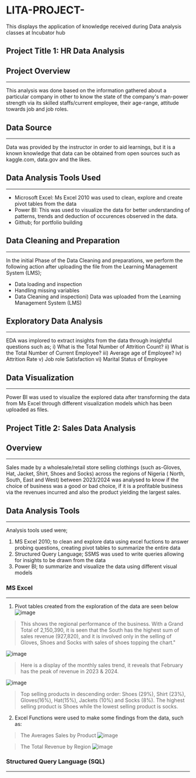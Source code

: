# LITA-PROJECT-
This displays the application of knowledge received during Data analysis classes at Incubator hub
## Project Title 1: HR Data Analysis

## Project Overview
------------------
This analysis was done based on the information gathered about a particular company in other to know the state of the company's man-power strength via its skilled staffs/current employee, their age-range, attitude towards job and job roles. 
## Data Source
---------------
Data was provided by the instructor in order to aid learnings, but it is a known knowledge that data can be obtained from open sources such as kaggle.com, data.gov and the likes.

## Data Analysis Tools Used
----------------------
- Microsoft Excel: Ms Excel 2010 was used to clean, explore and create pivot tables from the data
- Power BI: This was used to visualize the data for better understanding of patterns, trends and deduction of occurences observed in the data.
- Github; for portfolio building

## Data Cleaning and Preparation
---------------------
In the initial Phase of the Data Cleaning and preparations, we perform the following action after uploading the file from the Learning Management System (LMS);
- Data loading and inspection
- Handling missing variables
- Data Cleaning and inspectioni) Data was uploaded from the Learning Management System (LMS)
 

## Exploratory Data Analysis
-----------------------
EDA was implored to extract insights from the data through insightful questions such as;
i) What is the Total Number of Attrition Count?
ii) What is the Total Number of Current Employee?
iii) Average age of Employee?
iv) Attrition Rate
v) Job role Satisfaction
vi) Marital Status of Employee

## Data Visualization
--------------------
Power BI was used to visualize the explored data after transforming the data from Ms Excel through different visualization models which has been uploaded as files.



## Project Title 2: Sales Data Analysis

## Overview
-----------
Sales made by a wholesale/retail store selling clothings (such as-Gloves, Hat, Jacket, Shirt, Shoes and Socks) across the regions of Nigeria ( North, South, East and West) between 2023/2024 was analysed to know if the choice of business was a good or bad choice, if it is a profitable business via the revenues incurred and also the product yielding the largest sales.

## Data Analysis Tools
--------------
Analysis tools used were; 
1. MS Excel 2010; to clean and explore data using excel fuctions to answer probing questions, creating pivot tables to summarize the entire data
2. Structured Query Language; SSMS was used to write queries allowing for insights to be drawn from the data
3. Power BI; to summarize and visualize the data using different visual models

### MS Excel
------------
1. Pivot tables created from the exploration of the data are seen below
![image](https://github.com/user-attachments/assets/cf914dff-37c6-404c-be54-8338ffa5ca29)
> This shows the regional performance of the business. With a Grand Total of 2,150,390, it is seen that the South has the highest sum of sales revenue (927,820), and it is involved only in the selling of Gloves, Shoes and Socks with sales of shoes topping the chart."

![image](https://github.com/user-attachments/assets/2200a507-e938-491c-86a8-1e5f9286db88)
> Here is a display of the monthly sales trend, it reveals that February has the peak of revenue in 2023 & 2024.

![image](https://github.com/user-attachments/assets/23284b8f-f8cd-4fac-bbb1-f32904dfffc5)
>Top selling products in descending order: Shoes (29%),  Shirt (23%), Gloves(16%), Hat(15%), Jackets (10%) and Socks (8%). The highest selling product is Shoes while the lowest selling product is socks.

2. Excel Functions were used to make some findings from the data, such as:
> The Averages Sales by Product
 ![image](https://github.com/user-attachments/assets/fcbcc33d-6e00-47d3-ae6b-fd30c209fe67)

> The Total Revenue by Region
![image](https://github.com/user-attachments/assets/30145af1-bab3-4a8d-994c-81cc943a9f74)


### Structured Query Language (SQL)
-------------------------------





